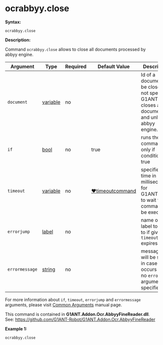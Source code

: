 # ocrabbyy.close

**Syntax:**

```G1ANT
ocrabbyy.close
```

**Description:**

Command `ocrabbyy.close` allows to close all documents processed by abbyy engine.


| Argument | Type | Required | Default Value | Description |
| -------- | ---- | -------- | ------------- | ----------- |
|`document`| [variable](https://github.com/G1ANT-Robot/G1ANT.Manual/blob/master/G1ANT-Language/Special-Characters/variable.md) | no |  | Id of a document to be closed, if not specified, G1ANT.Robot closes all documents and unloads abbyy engine. |
|`if`| [bool](https://github.com/G1ANT-Robot/G1ANT.Manual/blob/master/G1ANT-Language/Structures/bool.md) | no | true | runs the command only if condition is true |
|`timeout`| [variable](https://github.com/G1ANT-Robot/G1ANT.Manual/blob/master/G1ANT-Language/Special-Characters/variable.md) | no | [♥timeoutcommand](https://github.com/G1ANT-Robot/G1ANT.Manual/blob/master/G1ANT-Language/Variables/Special-Variables.md)  | specifies time in milliseconds for G1ANT.Robot to wait for the command to be executed |
|`errorjump` | [label](https://github.com/G1ANT-Robot/G1ANT.Manual/blob/master/G1ANT-Language/Structures/label.md) | no | | name of the label to jump to if given `timeout` expires |
|`errormessage`| [string](https://github.com/G1ANT-Robot/G1ANT.Manual/blob/master/G1ANT-Language/Structures/string.md) | no |  | message that will be shown in case error occurs and no `errorjump` argument is specified |

For more information about `if`, `timeout`, `errorjump` and `errormessage` arguments, please visit [Common Arguments](https://github.com/G1ANT-Robot/G1ANT.Manual/blob/master/G1ANT-Language/Common-Arguments.md)  manual page.

This command is contained in **G1ANT.Addon.Ocr.AbbyyFineReader.dll**.
See: https://github.com/G1ANT-Robot/G1ANT.Addon.Ocr.AbbyyFineReader

**Example 1:**

```G1ANT
ocrabbyy.close
```
